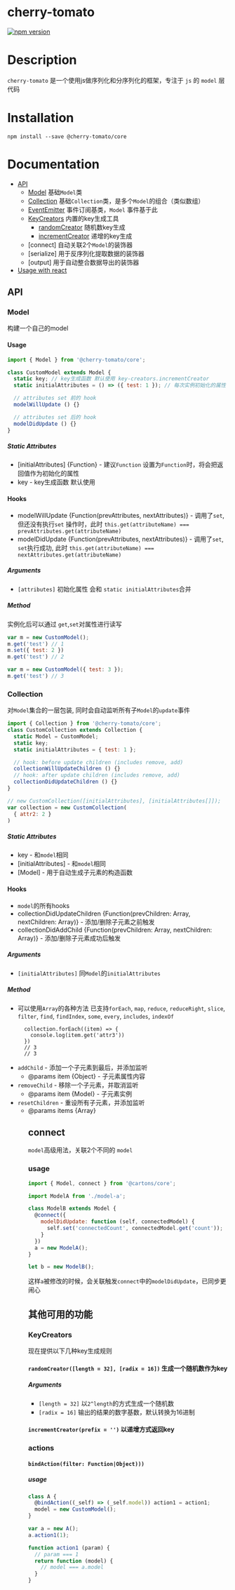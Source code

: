 # cherry-tomato
[![npm version](https://img.shields.io/npm/v/@cherry-tomato/core.svg?maxAge=3600)](https://www.npmjs.org/package/@cherry-tomato/core)

# Description
`cherry-tomato` 是一个使用js做序列化和分序列化的框架，专注于 `js` 的 `model` 层代码

# Installation
```
npm install --save @cherry-tomato/core
```

# Documentation
- [API](#api)
  - [Model](#Model) 基础`Model`类
  - [Collection](#Collection) 基础`Collection`类，是多个`Model`的组合（类似数组）
  - [EventEmitter](#EventEmitter) 事件订阅基类，`Model` 事件基于此
  - [KeyCreators](#KeyCreators) 内置的key生成工具
    - [randomCreator](#randomCreator) 随机数key生成
    - [incrementCreator](#incrementCreator) 递增的key生成
  - [connect] 自动关联2个`Model`的装饰器
  - [serialize] 用于反序列化提取数据的装饰器
  - [output] 用于自动整合数据导出的装饰器
- [Usage with react](https://github.com/huey-LS/cherry-tomato/tree/master/packages/cherry-tomato-react/README.md)

## API
### Model
构建一个自己的model

#### Usage
```js
import { Model } from '@cherry-tomato/core';

class CustomModel extends Model {
  static key; // key生成函数 默认使用 key-creators.incrementCreator
  static initialAttributes = () => ({ test: 1 }); // 每次实例初始化的属性

  // attributes set 前的 hook
  modelWillUpdate () {}

  // attributes set 后的 hook
  modelDidUpdate () {}
}
```

##### Static Attributes
- [initialAttributes] {Function} - 建议`Function`
  设置为`Function`时，将会把返回值作为初始化的属性
- key - key生成函数 默认使用

#### Hooks
- modelWillUpdate {Function(prevAttributes, nextAttributes)} - 调用了`set`, 但还没有执行`set` 操作时，此时 `this.get(attributeName) === prevAttributes.get(attributeName)`
- modelDidUpdate {Function(prevAttributes, nextAttributes)} - 调用了`set`, `set`执行成功, 此时 `this.get(attributeName) === nextAttributes.get(attributeName)`

##### Arguments
- `[attributes]` 初始化属性 会和 `static initialAttributes`合并

##### Method
实例化后可以通过 `get`,`set`对属性进行读写
```js
var m = new CustomModel();
m.get('test') // 1
m.set({ test: 2 })
m.get('test') // 2

var m = new CustomModel({ test: 3 });
m.get('test') // 3
```

### Collection
对`Model`集合的一层包装, 同时会自动监听所有子`Model`的`update`事件
```js
import { Collection } from '@cherry-tomato/core';
class CustomCollection extends Collection {
  static Model = CustomModel;
  static key;
  static initialAttributes = { test: 1 };

  // hook: before update children (includes remove, add)
  collectionWillUpdateChildren () {}
  // hook: after update children (includes remove, add)
  collectionDidUpdateChildren () {}
}

// new CustomCollection([initialAttributes], [initialAttributes[]]);
var collection = new CustomCollection(
  { attr2: 2 }
)
```
##### Static Attributes
- key - 和`model`相同
- [initialAttributes] - 和`model`相同
- [Model] - 用于自动生成子元素的构造函数

#### Hooks
- `model`的所有hooks
- collectionDidUpdateChildren {Function(prevChildren: Array<Model>, nextChildren: Array<Model>)} - 添加/删除子元素之前触发
- collectionDidAddChild {Function(prevChildren: Array<Model>, nextChildren: Array<Model>)} - 添加/删除子元素成功后触发

##### Arguments
- `[initialAttributes]` 同`Model`的`initialAttributes`

##### Method
- 可以使用`Array`的各种方法 已支持`forEach`, `map`, `reduce`, `reduceRight`, `slice`, `filter`, `find`, `findIndex`, `some`, `every`, `includes`, `indexOf`
  ```
    collection.forEach((item) => {
      console.log(item.get('attr3'))
    })
    // 3
    // 3
  ```
- `addChild` - 添加一个子元素到最后，并添加监听
  - @params item {Object} - 子元素属性内容
- `removeChild` - 移除一个子元素，并取消监听
  - @params item {Model} - 子元素实例
- `resetChildren` - 重设所有子元素，并添加监听
  - @params items {Array<Object>}


## connect
`model`高级用法，关联2个不同的 `model`

### usage
```js
import { Model, connect } from '@cartons/core';

import ModelA from './model-a';

class ModelB extends Model {
  @connect({
    modelDidUpdate: function (self, connectedModel) {
      self.set('connectedCount', connectedModel.get('count'));
    }
  })
  a = new ModelA();
}

let b = new ModelB();
```
这样`a`被修改的时候，会关联触发`connect`中的`modelDidUpdate`，已同步更闹心

## 其他可用的功能
### KeyCreators
现在提供以下几种key生成规则

<a id="randomCreator"></a>

#### `randomCreator([length = 32], [radix = 16])` 生成一个随机数作为key

##### Arguments
- `[length = 32]` 以`2^length`的方式生成一个随机数
- `[radix = 16]`  输出的结果的数字基数，默认转换为16进制

<a id="incrementCreator"></a>

#### `incrementCreator(prefix = '')` 以递增方式返回key


### actions

#### `bindAction(filter: Function|Object)))`
##### usage
```js
class A {
  @bindAction((_self) => (_self.model)) action1 = action1;
  model = new CustomModel();
}

var a = new A();
a.action1(1);

function action1 (param) {
  // param === 1
  return function (model) {
    // model === a.model
  }
}
```

